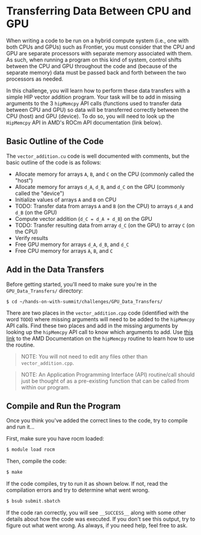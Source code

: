 # Transferring Data Between CPU and GPU

When writing a code to be run on a hybrid compute system (i.e., one with both CPUs and GPUs) such as Frontier, you must consider that the CPU and GPU are separate processors with separate memory associated with them. As such, when running a program on this kind of system, control shifts between the CPU and GPU throughout the code and (because of the separate memory) data must be passed back and forth between the two processors as needed.

In this challenge, you will learn how to perform these data transfers with a simple HIP vector addition program. Your task will be to add in missing arguments to the 3 `hipMemcpy` API calls (functions used to transfer data between CPU and GPU) so data will be transferred correctly between the CPU (host) and GPU (device). To do so, you will need to look up the `HipMemcpy` API in AMD's ROCm API documentation (link below). 

## Basic Outline of the Code

The `vector_addition.cu` code is well documented with comments, but the basic outline of the code is as follows:

* Allocate memory for arrays `A`,  `B`, and `C` on the CPU (commonly called the "host")
* Allocate memory for arrays `d_A`, `d_B`, and `d_C` on the GPU (commonly called the "device")
* Initialize values of arrays `A` and `B` on CPU
* TODO: Transfer data from arrays `A` and `B` (on the CPU) to arrays `d_A` and `d_B` (on the GPU)
* Compute vector addition (`d_C = d_A + d_B`) on the GPU
* TODO: Transfer resulting data from array `d_C` (on the GPU) to array `C` (on the CPU)
* Verify results
* Free GPU memory for arrays `d_A`, `d_B`, and `d_C`
* Free CPU memory for arrays `A`, `B`, and `C`

## Add in the Data Transfers

Before getting started, you'll need to make sure you're in the `GPU_Data_Transfers/` directory:

```
$ cd ~/hands-on-with-summit/challenges/GPU_Data_Transfers/
```

There are two places in the `vector_addition.cpp` code (identified with the word `TODO`) where missing arguments will need to be added to the `hipMemcpy` API calls. Find these two places and add in the missing arguments by looking up the `hipMemcpy` API call to know which arguments to add. Use [this link](https://rocmdocs.amd.com/en/latest/ROCm_API_References/HIP_API/Memory-Management.html) to the AMD Documentation on the `hipMemcpy` routine to learn how to use the routine.

> NOTE: You will not need to edit any files other than `vector_addition.cpp`.

> NOTE: An Application Programming Interface (API) routine/call should just be thought of as a pre-existing function that can be called from within our program.

## Compile and Run the Program

Once you think you've added the correct lines to the code, try to compile and run it...

First, make sure you have rocm loaded:

```c
$ module load rocm
``` 

Then, compile the code:

```c
$ make
```

If the code compiles, try to run it as shown below. If not, read the compilation errors and try to determine what went wrong.

```c
$ bsub submit.sbatch
```

If the code ran correctly, you will see `__SUCCESS__` along with some other details about how the code was executed. If you don't see this output, try to figure out what went wrong. As always, if you need help, feel free to ask.
